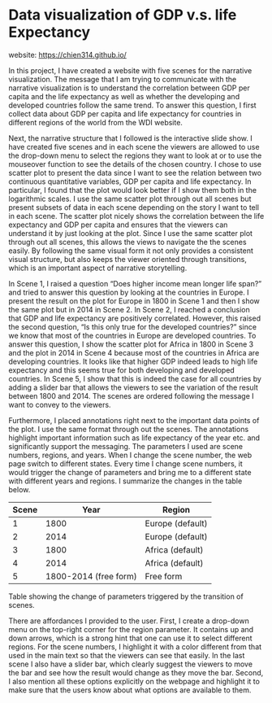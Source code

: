 # Data visualization of GDP v.s. life Expectancy
website: https://chien314.github.io/

In this project, I have created a website with five scenes for the narrative visualization. The message that I am trying to communicate with the narrative visualization is to understand the correlation between GDP per capita and the life expectancy as well as whether the developing and developed countries follow the same trend. To answer this question, I first collect data about GDP per capita and life expectancy for countries in different regions of the world from the WDI website. 

Next, the narrative structure that I followed is the interactive slide show. I have created five scenes and in each scene the viewers are allowed to use the drop-down menu to select the regions they want to look at or to use the mouseover function to see the details of the chosen country. 
I chose to use scatter plot to present the data since I want to see the relation between two continuous quantitative variables, GDP per capita and life expectancy. In particular, I found that the plot would look better if I show them both in the logarithmic scales. I use the same scatter plot through out all scenes but present subsets of data in each scene depending on the story I want to tell in each scene. The scatter plot nicely shows the correlation between the life expectancy and GDP per capita and ensures that the viewers can understand it by just looking at the plot. Since I use the same scatter plot through out all scenes, this allows the views to navigate the the scenes easily. By following the same visual form it not only provides a consistent visual structure, but also keeps the viewer oriented through transitions, which is an important aspect of narrative storytelling.

In Scene 1, I raised a question “Does higher income mean longer life span?” and tried to answer this question by looking at the countries in Europe. I present the result on the plot for Europe in 1800 in Scene 1 and then I show the same plot but in 2014 in Scene 2. In Scene 2, I reached a conclusion that GDP and life expectancy are positively correlated. However, this raised the second question, “Is this only true for the developed countries?” since we know that most of the countries in Europe are developed countries. To answer this question, I show the scatter plot for Africa in 1800 in Scene 3 and the plot in 2014 in Scene 4 because most of the countries in Africa are developing countries. It looks like that higher GDP indeed leads to high life expectancy and this seems true for both developing and developed countries. In Scene 5, I show that this is indeed the case for all countries by adding a slider bar that allows the viewers to see the variation of the result between 1800 and 2014. The scenes are ordered following the message I want to convey to the viewers. 

Furthermore, I placed annotations right next to the important data points of the plot. I use the same format through out the scenes. The annotations highlight important information such as life expectancy of the year etc. and significantly support the messaging. The parameters I used are scene numbers, regions, and years. When I change the scene number, the web page switch to different states. Every time I change scene numbers, it would trigger the change of parameters and bring me to a different state with different years and regions. I summarize the changes in the table below.

|Scene|	Year|	Region|
|-----|-----|-------|
|1	| 1800 |Europe (default)|
|2	| 2014 |Europe (default)|
|3	| 1800 |Africa (default)|
|4	| 2014 |Africa (default)|
|5	| 1800-2014 (free form)|	Free form |

Table showing the change of parameters triggered by the transition of scenes.

There are affordances I provided to the user. First, I create a drop-down menu on the top-right corner for the region parameter. It contains up and down arrows, which is a strong hint that one can use it to select different regions. For the scene numbers, I highlight it with a color different from that used in the main text so that the viewers can see that easily. In the last scene I also have a slider bar, which clearly suggest the viewers to move the bar and see how the result would change as they move the bar. Second, I also mention all these options explicitly on the webpage and highlight it to make sure that the users know about what options are available to them. 



